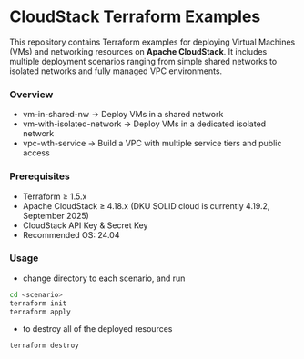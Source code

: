 # CloudStack Terraform Examples

This repository contains Terraform examples for deploying Virtual Machines (VMs) and networking resources on **Apache CloudStack**.
It includes multiple deployment scenarios ranging from simple shared networks to isolated networks and fully managed VPC environments.

### Overview
- vm-in-shared-nw → Deploy VMs in a shared network
- vm-with-isolated-network → Deploy VMs in a dedicated isolated network
- vpc-wth-service → Build a VPC with multiple service tiers and public access

### Prerequisites
- Terraform ≥ 1.5.x
- Apache CloudStack ≥ 4.18.x (DKU SOLID cloud is currently 4.19.2, September 2025)
- CloudStack API Key & Secret Key
- Recommended OS: 24.04

### Usage
- change directory to each scenario, and run 
```bash
cd <scenario>
terraform init
terraform apply
```
- to destroy all of the deployed resources
```bash
terraform destroy
```

